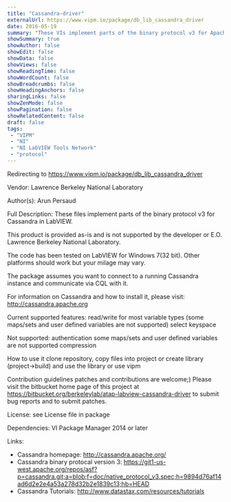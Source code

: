 ```yaml
---
title: "Cassandra-driver"
externalUrl: https://www.vipm.io/package/db_lib_cassandra_driver
date: 2016-05-19
summary: "These VIs implement parts of the binary protocol v3 for Apache Cassandra in LabVIEW."
showSummary: true
showAuthor: false
showEdit: false
showData: false
showViews: false
showReadingTime: false
showWordCount: false
showBreadcrumbs: false
showHeadingAnchors: false
sharingLinks: false
showZenMode: false
showPagination: false
showRelatedContent: false
draft: false
tags:
 - "VIPM"
 - "NI"
 - "NI LabVIEW Tools Network"
 - "protocol"
---
```


Redirecting to https://www.vipm.io/package/db_lib_cassandra_driver

Vendor: Lawrence Berkeley National Laboratory

Author(s): Arun Persaud
 
Full Description:
These files implement parts of the binary protocol v3 for Cassandra in LabVIEW.

This product is provided as-is and is not supported by the developer or E.O. Lawrence Berkeley National Laboratory.

The code has been tested on LabVIEW for Windows 7(32 bit). Other platforms should work but your milage may vary.

The package assumes you want to connect to a running Cassandra instance and communicate via CQL with it.

For information on Cassandra and how to install it, please visit:
http://cassandra.apache.org

Current supported features:
  read/write for most variable types (some maps/sets and user defined variables are not supported)
  select keyspace

Not supported:
  authentication
  some maps/sets and user defined variables are not supported
  compression

How to use it
  clone repository, copy files into project or create library (project->build) and use the library
  or use vipm

Contribution guidelines
  patches and contributions are welcome;) Please visit the bitbucket home page of this project at
  https://bitbucket.org/berkeleylab/atap-labview-cassandra-driver to submit bug reports and to submit
  patches.

License: see License file in package

Dependencies: VI Package Manager 2014 or later

Links:
  * Cassandra homepage: http://cassandra.apache.org/
  * Cassandra binary protocal version 3: 
      https://git1-us-west.apache.org/repos/asf?p=cassandra.git;a=blob;f=doc/native_protocol_v3.spec;h=9894d76af14ad6d2e2e4a53a278d32b2e1839c13;hb=HEAD
  * Cassandra Tutorials: http://www.datastax.com/resources/tutorials